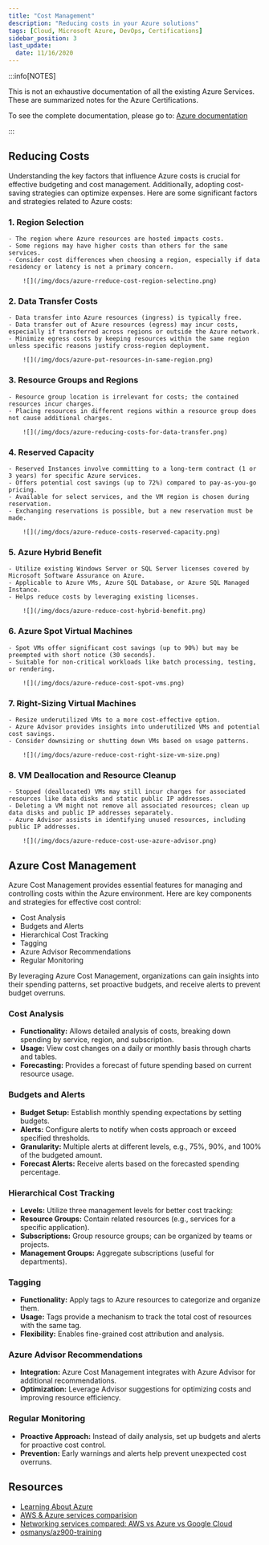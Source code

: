 ```yaml
---
title: "Cost Management"
description: "Reducing costs in your Azure solutions"
tags: [Cloud, Microsoft Azure, DevOps, Certifications]
sidebar_position: 3
last_update:
  date: 11/16/2020
---
```


:::info[NOTES]

This is not an exhaustive documentation of all the existing Azure Services. These are summarized notes for the Azure Certifications.

To see the complete documentation, please go to: [Azure documentation](https://learn.microsoft.com/en-us/azure/?product=popular)

:::


## Reducing Costs 

Understanding the key factors that influence Azure costs is crucial for effective budgeting and cost management. Additionally, adopting cost-saving strategies can optimize expenses. Here are some significant factors and strategies related to Azure costs:

### 1. Region Selection

    - The region where Azure resources are hosted impacts costs.
    - Some regions may have higher costs than others for the same services.
    - Consider cost differences when choosing a region, especially if data residency or latency is not a primary concern.

        ![](/img/docs/azure-rreduce-cost-region-selectino.png)
        
        
### 2. Data Transfer Costs

    - Data transfer into Azure resources (ingress) is typically free.
    - Data transfer out of Azure resources (egress) may incur costs, especially if transferred across regions or outside the Azure network.
    - Minimize egress costs by keeping resources within the same region unless specific reasons justify cross-region deployment.

        ![](/img/docs/azure-put-resources-in-same-region.png)
        


### 3. Resource Groups and Regions

    - Resource group location is irrelevant for costs; the contained resources incur charges.
    - Placing resources in different regions within a resource group does not cause additional charges.

        ![](/img/docs/azure-reducing-costs-for-data-transfer.png)
        
    
 
### 4. Reserved Capacity

    - Reserved Instances involve committing to a long-term contract (1 or 3 years) for specific Azure services.
    - Offers potential cost savings (up to 72%) compared to pay-as-you-go pricing.
    - Available for select services, and the VM region is chosen during reservation.
    - Exchanging reservations is possible, but a new reservation must be made.

        ![](/img/docs/azure-reduce-costs-reserved-capacity.png)
        
        

### 5. Azure Hybrid Benefit

    - Utilize existing Windows Server or SQL Server licenses covered by Microsoft Software Assurance on Azure.
    - Applicable to Azure VMs, Azure SQL Database, or Azure SQL Managed Instance.
    - Helps reduce costs by leveraging existing licenses.

        ![](/img/docs/azure-reduce-cost-hybrid-benefit.png)
        
    
### 6. Azure Spot Virtual Machines

    - Spot VMs offer significant cost savings (up to 90%) but may be preempted with short notice (30 seconds).
    - Suitable for non-critical workloads like batch processing, testing, or rendering.

        ![](/img/docs/azure-reduce-cost-spot-vms.png)
        

### 7. Right-Sizing Virtual Machines

    - Resize underutilized VMs to a more cost-effective option.
    - Azure Advisor provides insights into underutilized VMs and potential cost savings.
    - Consider downsizing or shutting down VMs based on usage patterns.

        ![](/img/docs/azure-reduce-cost-right-size-vm-size.png)
        

### 8. VM Deallocation and Resource Cleanup

    - Stopped (deallocated) VMs may still incur charges for associated resources like data disks and static public IP addresses.
    - Deleting a VM might not remove all associated resources; clean up data disks and public IP addresses separately.
    - Azure Advisor assists in identifying unused resources, including public IP addresses.

        ![](/img/docs/azure-reduce-cost-use-azure-advisor.png)
        


  






## Azure Cost Management 

Azure Cost Management provides essential features for managing and controlling costs within the Azure environment. Here are key components and strategies for effective cost control:

- Cost Analysis
- Budgets and Alerts
- Hierarchical Cost Tracking
- Tagging
- Azure Advisor Recommendations
- Regular Monitoring

By leveraging Azure Cost Management, organizations can gain insights into their spending patterns, set proactive budgets, and receive alerts to prevent budget overruns. 

### Cost Analysis

- **Functionality:** Allows detailed analysis of costs, breaking down spending by service, region, and subscription.
- **Usage:** View cost changes on a daily or monthly basis through charts and tables.
- **Forecasting:** Provides a forecast of future spending based on current resource usage.

### Budgets and Alerts

- **Budget Setup:** Establish monthly spending expectations by setting budgets.
- **Alerts:** Configure alerts to notify when costs approach or exceed specified thresholds.
- **Granularity:** Multiple alerts at different levels, e.g., 75%, 90%, and 100% of the budgeted amount.
- **Forecast Alerts:** Receive alerts based on the forecasted spending percentage.

### Hierarchical Cost Tracking

- **Levels:** Utilize three management levels for better cost tracking:
- **Resource Groups:** Contain related resources (e.g., services for a specific application).
- **Subscriptions:** Group resource groups; can be organized by teams or projects.
- **Management Groups:** Aggregate subscriptions (useful for departments).

### Tagging

- **Functionality:** Apply tags to Azure resources to categorize and organize them.
- **Usage:** Tags provide a mechanism to track the total cost of resources with the same tag.
- **Flexibility:** Enables fine-grained cost attribution and analysis.

### Azure Advisor Recommendations

- **Integration:** Azure Cost Management integrates with Azure Advisor for additional recommendations.
- **Optimization:** Leverage Advisor suggestions for optimizing costs and improving resource efficiency.
  
### Regular Monitoring

- **Proactive Approach:** Instead of daily analysis, set up budgets and alerts for proactive cost control.
- **Prevention:** Early warnings and alerts help prevent unexpected cost overruns.


## Resources 

- [Learning About Azure](https://cloudacademy.com/learning-paths/learning-about-azure-5663/)
- [AWS & Azure services comparision](https://gist.github.com/vikpande/6b8f891e2fb1ce1e255f636ee27caaee)
- [Networking services compared: AWS vs Azure vs Google Cloud](https://www.pluralsight.com/resources/blog/cloud/networking-services-compared-aws-vs-azure-vs-google-cloud)
- [osmanys/az900-training](https://github.com/osmanys/az900-training)
